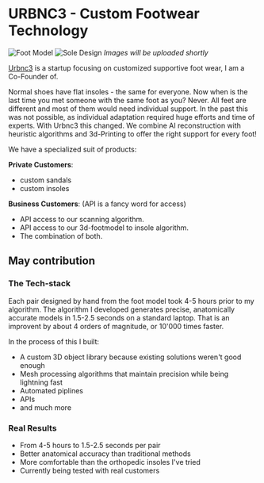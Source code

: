 # URBNC3 - Custom Footwear Technology

![Foot Model](imgs/foot_model.png) ![Sole Design](imgs/sole_model.png)
*Images will be uploaded shortly*

[Urbnc3](https://urbnc3.com/) is a startup focusing on customized supportive foot wear, I am a Co-Founder of.

Normal shoes have flat insoles - the same for everyone. Now when is the last time you met someone with the same foot as you? Never.
All feet are different and most of them would need individual support. In the past this was not possible, as individual adaptation required huge efforts and time of experts. With Urbnc3 this changed. We combine AI reconstruction with heuristic algorithms and 3d-Printing to offer the right support for every foot!

We have a specialized suit of products:

**Private Customers**:
- custom sandals 
- custom insoles

**Business Customers**:
(API is a fancy word for access)
- API access to our scanning algorithm.
- API access to our 3d-footmodel to insole algorithm.
- The combination of both.


## May contribution

### The Tech-stack 
Each pair designed by hand from the foot model took 4-5 hours prior to my algorithm. The algorithm I developed generates precise, anatomically accurate models in 1.5-2.5 seconds on a standard laptop. That is an improvent by about 4 orders of magnitude, or 10'000 times faster.

In the process of this I built:
- A custom 3D object library because existing solutions weren't good enough
- Mesh processing algorithms that maintain precision while being lightning fast
- Automated piplines
- APIs
- and much more

### Real Results

- From 4-5 hours to 1.5-2.5 seconds per pair
- Better anatomical accuracy than traditional methods
- More comfortable than the orthopedic insoles I've tried
- Currently being tested with real customers
